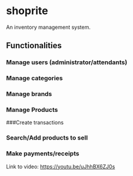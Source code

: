 # shoprite
An inventory management system.

## Functionalities
### Manage users (administrator/attendants)
### Manage categories 
### Manage brands 
### Manage Products 
###Create transactions
### Search/Add products to sell
### Make payments/receipts

Link to video: https://youtu.be/uJhhBX6ZJ0s
